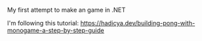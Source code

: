 My first attempt to make an game in .NET

I'm following this tutorial: 
https://hadicya.dev/building-pong-with-monogame-a-step-by-step-guide
